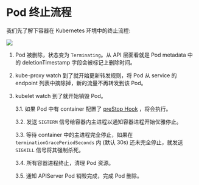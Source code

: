# Pod 终止流程

我们先了解下容器在 Kubernetes 环境中的终止流程:

![](https://image-host-1251893006.cos.ap-chengdu.myqcloud.com/2023%2F09%2F25%2F20230925110746.png)

1. Pod 被删除，状态变为 `Terminating`。从 API 层面看就是 Pod metadata 中的 deletionTimestamp 字段会被标记上删除时间。
2. kube-proxy watch 到了就开始更新转发规则，将 Pod 从 service 的 endpoint 列表中摘除掉，新的流量不再转发到该 Pod。
3. kubelet watch 到了就开始销毁 Pod。

    3.1. 如果 Pod 中有 container 配置了 [preStop Hook](https://kubernetes.io/docs/concepts/containers/container-lifecycle-hooks/) ，将会执行。

    3.2. 发送 `SIGTERM` 信号给容器内主进程以通知容器进程开始优雅停止。

    3.3. 等待 container 中的主进程完全停止，如果在 `terminationGracePeriodSeconds` 内 (默认 30s) 还未完全停止，就发送 `SIGKILL` 信号将其强制杀死。

    3.4. 所有容器进程终止，清理 Pod 资源。

    3.5. 通知 APIServer Pod 销毁完成，完成 Pod 删除。

